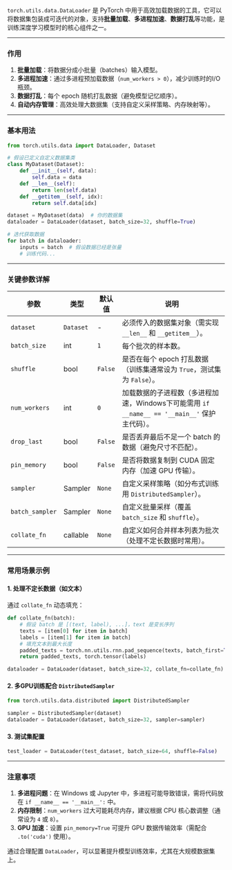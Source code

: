 `torch.utils.data.DataLoader` 是 PyTorch 中用于高效加载数据的工具，它可以将数据集包装成可迭代的对象，支持**批量加载**、**多进程加速**、**数据打乱**等功能，是训练深度学习模型时的核心组件之一。

***

### **作用**

1.  **批量加载**：将数据分成小批量（batches）输入模型。
2.  **多进程加速**：通过多进程预加载数据（`num_workers > 0`），减少训练时的I/O瓶颈。
3.  **数据打乱**：每个 epoch 随机打乱数据（避免模型记忆顺序）。
4.  **自动内存管理**：高效处理大数据集（支持自定义采样策略、内存映射等）。

***

### **基本用法**

```python
from torch.utils.data import DataLoader, Dataset

# 假设已定义自定义数据集类
class MyDataset(Dataset):
    def __init__(self, data):
        self.data = data
    def __len__(self):
        return len(self.data)
    def __getitem__(self, idx):
        return self.data[idx]

dataset = MyDataset(data)  # 你的数据集
dataloader = DataLoader(dataset, batch_size=32, shuffle=True)

# 迭代获取数据
for batch in dataloader:
    inputs = batch  # 假设数据已经是张量
    # 训练代码...
```

***

### **关键参数详解**

| 参数              | 类型        | 默认值     | 说明                                                               |
| --------------- | --------- | ------- | ---------------------------------------------------------------- |
| `dataset`       | `Dataset` | -       | 必须传入的数据集对象（需实现 `__len__` 和 `__getitem__`）。                       |
| `batch_size`    | int       | `1`     | 每个批次的样本数。                                                        |
| `shuffle`       | bool      | `False` | 是否在每个 epoch 打乱数据（训练集通常设为 `True`，测试集为 `False`）。                   |
| `num_workers`   | int       | `0`     | 加载数据的子进程数（多进程加速，Windows下可能需用 `if __name__ == '__main__'` 保护主代码）。 |
| `drop_last`     | bool      | `False` | 是否丢弃最后不足一个 batch 的数据（避免尺寸不匹配）。                                   |
| `pin_memory`    | bool      | `False` | 是否将数据复制到 CUDA 固定内存（加速 GPU 传输）。                                   |
| `sampler`       | Sampler   | `None`  | 自定义采样策略（如分布式训练用 `DistributedSampler`）。                           |
| `batch_sampler` | Sampler   | `None`  | 自定义批量采样（覆盖 `batch_size` 和 `shuffle`）。                            |
| `collate_fn`    | callable  | `None`  | 自定义如何合并样本列表为批次（处理不定长数据时常用）。                                      |

***

### **常用场景示例**

#### 1. **处理不定长数据（如文本）**

通过 `collate_fn` 动态填充：

```python
def collate_fn(batch):
    # 假设 batch 是 [(text, label), ...]，text 是变长序列
    texts = [item[0] for item in batch]
    labels = [item[1] for item in batch]
    # 填充文本到最大长度
    padded_texts = torch.nn.utils.rnn.pad_sequence(texts, batch_first=True)
    return padded_texts, torch.tensor(labels)

dataloader = DataLoader(dataset, batch_size=32, collate_fn=collate_fn)
```

#### 2. **多GPU训练配合 `DistributedSampler`**

```python
from torch.utils.data.distributed import DistributedSampler

sampler = DistributedSampler(dataset)
dataloader = DataLoader(dataset, batch_size=32, sampler=sampler)
```

#### 3. **测试集配置**

```python
test_loader = DataLoader(test_dataset, batch_size=64, shuffle=False)
```

***

### **注意事项**

1.  **多进程问题**：在 Windows 或 Jupyter 中，多进程可能导致错误，需将代码放在 `if __name__ == '__main__':` 中。
2.  **内存限制**：`num_workers` 过大可能耗尽内存，建议根据 CPU 核心数调整（通常设为 `4` 或 `8`）。
3.  **GPU 加速**：设置 `pin_memory=True` 可提升 GPU 数据传输效率（需配合 `.to('cuda')` 使用）。

通过合理配置 `DataLoader`，可以显著提升模型训练效率，尤其在大规模数据集上。
